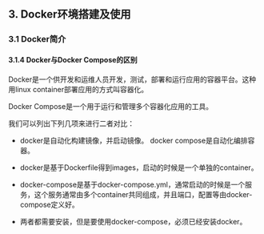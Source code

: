 ## 3. Docker环境搭建及使用
### 3.1 Docker简介
#### 3.1.4 Docker与Docker Compose的区别

Docker是一个供开发和运维人员开发，测试，部署和运行应用的容器平台。这种用linux container部署应用的方式叫容器化。

Docker Compose是一个用于运行和管理多个容器化应用的工具。

我们可以列出下列几项来进行二者对比：

- docker是自动化构建镜像，并启动镜像。 docker compose是自动化编排容器。

- docker是基于Dockerfile得到images，启动的时候是一个单独的container。

- docker-compose是基于docker-compose.yml，通常启动的时候是一个服务，这个服务通常由多个container共同组成，并且端口，配置等由docker-compose定义好。

- 两者都需要安装，但是要使用docker-compose，必须已经安装docker。
